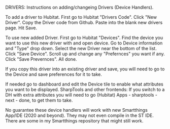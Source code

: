 DRIVERS: Instructions on adding/changeing Drivers (Device Handlers).

To add a driver to Hubitat. First go to Hubitat "Drivers Code". Click "New Driver". Copy the Driver code from Github. Paste into the blank new drivers page. Hit Save.

To use new added Driver. First go to Hubitat "Devices". Find the device you want to use this new driver with and open device. Go to Device information and "Type" drop down.
Select the new Driver near the bottom of the list. Click "Save Device". Scroll up and change any "Prefernces" you want if any. Click "Save Prevernces". All done. 

If you copy this driver into an existing driver and save, you will need to go to the Device and save preferences for it to take.

If needed go to dashboard and edit the Device tile to enable what attributes you want to be displayed.
SharpTools and other frontends: If you switch to a DH with extra attributes you will need to go (Hubitat) Apps - sharptools - next - done, to get them to take. 

No guarantee these device handlers will work with new Smartthings App/IDE (2020 and beyond). They may not even compile in the ST IDE. There are some in my Smartthings repository that might still work.

